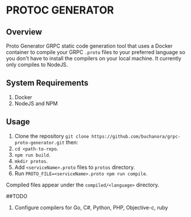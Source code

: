 # PROTOC GENERATOR

## Overview

Proto Generator GRPC static code generation tool that uses a Docker container to compile your GRPC `.proto` files to your preferred language so you don't have to install the compilers on your local machine. It currently only compiles to NodeJS.

## System Requirements

1. Docker
2. NodeJS and NPM

## Usage

1. Clone the repository `git clone https://github.com/buchanora/grpc-proto-generator.git` then:
2. `cd <path-to-repo`.
3. `npm run build`.
4. `mkdir protos`.
5. Add `<serviceName>.proto` files to `protos` directory.
6. Run `PROTO_FILE=<serviceName>.proto npm run compile`.

Compiled files appear under the `compiled/<language>` directory.

##TODO

1. Configure compilers for Go, C#, Python, PHP, Objective-c, ruby
